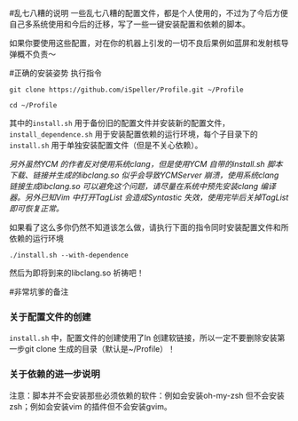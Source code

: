 #乱七八糟的说明
一些乱七八糟的配置文件，都是个人使用的，不过为了今后方便自己多系统使用和今后的迁移，写了一些一键安装配置和依赖的脚本。

如果你要使用这些配置，对在你的机器上引发的一切不良后果例如蓝屏和发射核导弹概不负责～

#正确的安装姿势
执行指令

`git clone https://github.com/iSpeller/Profile.git ~/Profile`

`cd ~/Profile`

其中的`install.sh` 用于备份旧的配置文件并安装新的配置文件，`install_dependence.sh` 用于安装配置依赖的运行环境，每个子目录下的`install.sh` 用于单独安装配置文件（但是不关心依赖）。

*另外虽然YCM 的作者反对使用系统clang，但是使用YCM 自带的install.sh 脚本下载、链接并生成的libclang.so 似乎会导致YCMServer 崩溃，使用系统clang 链接生成libclang.so 可以避免这个问题，请尽量在系统中预先安装clang 编译器。另外已知Vim 中打开TagList 会造成Syntastic 失效，使用完毕后关掉TagList 即可恢复正常。*

如果看了这么多你仍然不知道该怎么做，请执行下面的指令同时安装配置文件和所依赖的运行环境

`./install.sh --with-dependence`

然后为即将到来的libclang.so 祈祷吧！

#非常坑爹的备注
### 关于配置文件的创建
`install.sh` 中，配置文件的创建使用了ln 创建软链接，所以一定不要删除安装第一步git clone 生成的目录（默认是~/Profile）！

### 关于依赖的进一步说明
注意：脚本并不会安装那些必须依赖的软件：例如会安装oh-my-zsh 但不会安装zsh；例如会安装vim 的插件但不会安装gvim。

